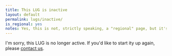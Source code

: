 ```yaml
---
title: This LUG is inactive
layout: default
permalink: lugs/inactive/
is_regional: yes
notes: Yes, this is not, strictly speaking, a "regional" page, but it's the easiest way to remove it from the header bar!
---
```

I'm sorry, this LUG is no longer active. If you'd like to start ity up again, please [contact us](/apply/).
